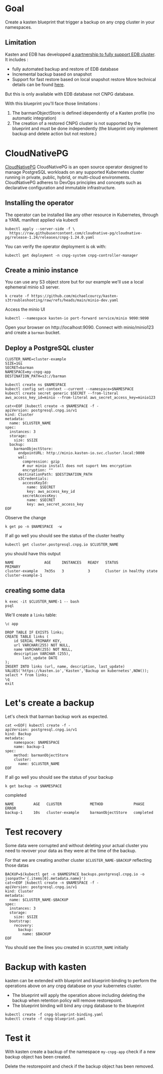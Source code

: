 # Goal 

Create a kasten blueprint that trigger a backup on any cnpg cluster in your namespaces.

## Limitation 

Kasten and EDB has developped [a partnership to fully support EDB cluster](https://veeamkasten.dev/edb-and-kasten).
It includes : 
- fully automated backup and restore of EDB database
- Incremental backup based on snapshot 
- Support for fast restore based on local snapshot restore 
More technical details can be found [here](https://github.com/michaelcourcy/edb-kasten). 

But this is only available with EDB database not CNPG database.

With this blueprint you'll face those limitations :

1. The barmanObjectStore is defined idependently of a Kasten profile (no automatic integration)
2. The creation of a restored CNPG cluster is not supported by the blueprint and must be done independently (the blueprint only implement backup and delete action but not restore.)

# CloudNativePG

[CloudNativePG](https://cloudnative-pg.io/documentation/1.22/) CloudNativePG is an open source operator designed to manage PostgreSQL workloads on any supported Kubernetes cluster running in private, public, hybrid, or multi-cloud environments. CloudNativePG adheres to DevOps principles and concepts such as declarative configuration and immutable infrastructure.


## Installing the operator

The operator can be installed like any other resource in Kubernetes, through a YAML manifest applied via kubectl

```
kubectl apply --server-side -f \
  https://raw.githubusercontent.com/cloudnative-pg/cloudnative-pg/release-1.24/releases/cnpg-1.24.0.yaml
```

You can verify the operator deployment is ok with:

```
kubectl get deployment -n cnpg-system cnpg-controller-manager
```

## Create a minio instance 

You can use any S3 object store but for our example we'll use a local ephemeral minio s3 server.
```
k create -f https://github.com/michaelcourcy/kasten-s3troubleshooting/raw/refs/heads/main/minio-dev.yaml
```

Access the minio UI 
```
kubectl --namespace kasten-io port-forward service/minio 9090:9090  
```
Open your browser on  http://localhost:9090. Connect with minio/minio123 and create a `barman` bucket.


## Deploy a PostgreSQL cluster

```
CLUSTER_NAME=cluster-example
SIZE=1Gi
SECRET=barman
NAMESPACE=my-cnpg-app
DESTINATION_PATH=s3://barman

kubectl create ns $NAMESPACE
kubectl config set-context --current --namespace=$NAMESPACE
kubectl create secret generic $SECRET --from-literal aws_access_key_id=minio --from-literal aws_secret_access_key=minio123

cat<<EOF |kubectl create -n $NAMESPACE -f -
apiVersion: postgresql.cnpg.io/v1
kind: Cluster
metadata:
  name: $CLUSTER_NAME
spec:
  instances: 3
  storage:
    size: $SIZE
  backup:
    barmanObjectStore:
      endpointURL: http://minio.kasten-io.svc.cluster.local:9000
      wal:
        compression: gzip
        # our minio install does not suport kms encryption         
        encryption: ""
      destinationPath: $DESTINATION_PATH
      s3Credentials:
        accessKeyId:
          name: $SECRET
          key: aws_access_key_id
        secretAccessKey:
          name: $SECRET
          key: aws_secret_access_key
EOF
```

Observe the change 
```
k get po -n $NAMESPACE  -w
```

If all go well you should see the status of the cluster heathy 
```
kubectl get cluster.postgresql.cnpg.io $CLUSTER_NAME
```

you should have this output
```
NAME              AGE     INSTANCES   READY   STATUS                     PRIMARY
cluster-example   7m35s   3           3       Cluster in healthy state   cluster-example-1
```

## creating some data 

```
k exec -it $CLUSTER_NAME-1 -- bash
psql
```


We'll create a `links` table:
```
\c app

DROP TABLE IF EXISTS links;
CREATE TABLE links (
	id SERIAL PRIMARY KEY,
	url VARCHAR(255) NOT NULL,
	name VARCHAR(255) NOT NULL,
	description VARCHAR (255),
        last_update DATE
);
INSERT INTO links (url, name, description, last_update) VALUES('https://kasten.io','Kasten','Backup on kubernetes',NOW());
select * from links;
\q
exit
```

# Let's create a backup

Let's check that barman backup work as expected.

```
cat <<EOF| kubectl create -f -
apiVersion: postgresql.cnpg.io/v1
kind: Backup
metadata:
    namespace: $NAMESPACE
    name: backup-1
spec:
    method: barmanObjectStore
    cluster:
      name: $CLUSTER_NAME
EOF
```

If all go well you should see the status of your backup 
```
k get backup -n $NAMESPACE 
```

completed
```
NAME         AGE   CLUSTER             METHOD              PHASE       ERROR
backup-1     10s   cluster-example     barmanObjectStore   completed
```


# Test recovery 

Some data were corrupted and without deleting your actual cluster you need to revover your data 
as they were at the time of the backup.

For that we are creating another cluster `$CLUSTER_NAME-$BACKUP` reflecting those datas
```
BACKUP=$(kubectl get -n $NAMESPACE backups.postgresql.cnpg.io -o jsonpath='{.items[0].metadata.name}')
cat<<EOF |kubectl create -n $NAMESPACE -f -
apiVersion: postgresql.cnpg.io/v1
kind: Cluster
metadata:
  name: $CLUSTER_NAME-$BACKUP
spec:
  instances: 3
  storage:
    size: $SIZE
  bootstrap:
    recovery:
      backup:
        name: $BACKUP  
EOF
```

You should see the lines you created in `$CLUSTER_NAME` initially

# Backup with kasten 

kasten can be extended with blueprint and blueprint-binding to perform the operations above on any cnpg database on 
your kubernetes cluster. 

- The blueprint will apply the operation above including deleting the backup when retention policy will remove restorepoint.
- The blueprint binding will bind any cnpg database to the blueprint

```
kubectl create -f cnpg-blueprint-binding.yaml
kubectl create -f cnpg-blueprint.yaml
```

# Test it 

With kasten create a backup of the namespace `my-cnpg-app` check if a new backup object has been created.

Delete the restorepoint and check if the backup object has been removed.




